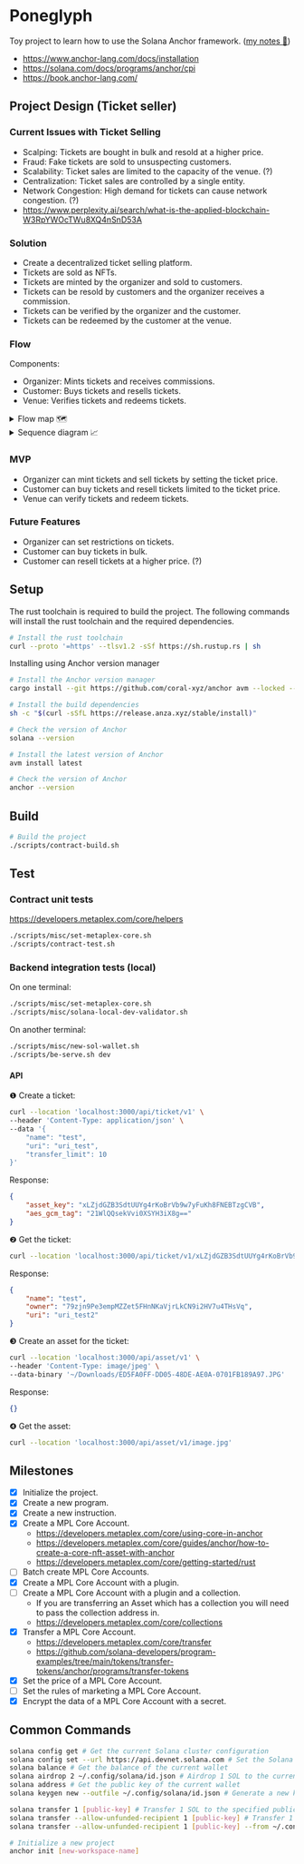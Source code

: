 # Poneglyph

Toy project to learn how to use the Solana Anchor framework. ([my notes 🐒](./docs/README.md))
- https://www.anchor-lang.com/docs/installation
- https://solana.com/docs/programs/anchor/cpi
- https://book.anchor-lang.com/

## Project Design (Ticket seller)

### Current Issues with Ticket Selling

- Scalping: Tickets are bought in bulk and resold at a higher price.
- Fraud: Fake tickets are sold to unsuspecting customers.
- Scalability: Ticket sales are limited to the capacity of the venue. (?)
- Centralization: Ticket sales are controlled by a single entity.
- Network Congestion: High demand for tickets can cause network congestion. (?)
- https://www.perplexity.ai/search/what-is-the-applied-blockchain-W3RpYWOcTWu8XQ4nSnD53A

### Solution

- Create a decentralized ticket selling platform.
- Tickets are sold as NFTs.
- Tickets are minted by the organizer and sold to customers.
- Tickets can be resold by customers and the organizer receives a commission.
- Tickets can be verified by the organizer and the customer.
- Tickets can be redeemed by the customer at the venue.

### Flow

Components:
- Organizer: Mints tickets and receives commissions.
- Customer: Buys tickets and resells tickets.
- Venue: Verifies tickets and redeems tickets.

<details>
<summary>Flow map 🗺️</summary>

```mermaid
graph TD
    A[Organizer] -->|Mint| B((Ticket))
    B -->|Sell| C[Customer]
    C -->|Resell| D[Customer]
    D -->|Sell| E[Customer]
    E -->|Redeem| F[Venue]
```

</details>

<details>
<summary>Sequence diagram 📈</summary>

```mermaid
sequenceDiagram

actor Organizer
participant organizer-hardware
participant server-APIs
participant Solana-contract
participant Solana-network
participant client-app
actor Customer

Organizer ->> server-APIs: Mint tickets request <br>ticket info: {number, price, date, venue, restrictions}
server-APIs ->> Solana-contract: Mint ticket request
Solana-contract ->> Solana-contract: Mint ticket
Solana-contract ->> Solana-network: SolAccount creation
Solana-network ->> Solana-contract: SolAccount creation response
Solana-contract ->> server-APIs: Mint ticket response <br>server can now sell tickets
server-APIs ->> client-app: Ticket sale
Customer ->> client-app: Buy ticket
client-app ->> server-APIs: Ticket sale request
server-APIs ->> Solana-contract: Transfer ticket request
Solana-contract ->> Solana-contract: Transfer ticket
Solana-contract ->> Solana-network: SolAccount update
Solana-network ->> Solana-contract: SolAccount update response
Solana-contract ->> server-APIs: Transfer ticket response
server-APIs ->> client-app: Ticket sale response
client-app ->> client-app: Ticket secured by client-app dynamically <br>(maybe using a 3-rd party service like Apple verify)
Customer ->> client-app: Resell ticket
client-app ->> server-APIs: Ticket resell request
server-APIs ->> Solana-contract: Transfer ticket request
Solana-contract ->> Solana-contract: Transfer ticket
Solana-contract ->> Solana-network: SolAccount update
Solana-network ->> Solana-contract: SolAccount update response
Solana-contract ->> server-APIs: Transfer ticket response
server-APIs ->> client-app: Ticket resell response
client-app ->> client-app: Ticket secured by client-app dynamically <br>(maybe using a 3-rd party service like Apple verify)
Customer ->> client-app: Use ticket
client-app ->> server-APIs: Ticket use request
server-APIs ->> Solana-contract: Redeem ticket request
Solana-contract ->> Solana-contract: Redeem ticket
Solana-contract ->> Solana-network: SolAccount update
Solana-network ->> Solana-contract: SolAccount update response
Solana-contract ->> server-APIs: Redeem ticket response
server-APIs ->> client-app: Ticket use response
client-app ->> organizer-hardware: Ticket verification
organizer-hardware ->> server-APIs: Ticket verification request
server-APIs ->> Solana-contract: Verify ticket request
Solana-contract ->> Solana-contract: Verify ticket
Solana-contract ->> Solana-network: SolAccount update
Solana-network ->> Solana-contract: SolAccount update response
Solana-contract ->> server-APIs: Verify ticket response
server-APIs ->> organizer-hardware: Ticket verification response
```

</details>

### MVP

- Organizer can mint tickets and sell tickets by setting the ticket price.
- Customer can buy tickets and resell tickets limited to the ticket price.
- Venue can verify tickets and redeem tickets.

### Future Features

- Organizer can set restrictions on tickets.
- Customer can buy tickets in bulk.
- Customer can resell tickets at a higher price. (?)

## Setup

The rust toolchain is required to build the project. The following commands will install the rust toolchain and the required dependencies.

```bash
# Install the rust toolchain
curl --proto '=https' --tlsv1.2 -sSf https://sh.rustup.rs | sh
```

Installing using Anchor version manager
```bash
# Install the Anchor version manager
cargo install --git https://github.com/coral-xyz/anchor avm --locked --force

# Install the build dependencies
sh -c "$(curl -sSfL https://release.anza.xyz/stable/install)"

# Check the version of Anchor
solana --version

# Install the latest version of Anchor
avm install latest

# Check the version of Anchor
anchor --version
```

## Build

```bash
# Build the project
./scripts/contract-build.sh
```

## Test

### Contract unit tests

https://developers.metaplex.com/core/helpers

```bash
./scripts/misc/set-metaplex-core.sh
./scripts/contract-test.sh
```

### Backend integration tests (local)

On one terminal:
```bash
./scripts/misc/set-metaplex-core.sh
./scripts/misc/solana-local-dev-validator.sh
```

On another terminal:
```bash
./scripts/misc/new-sol-wallet.sh
./scripts/be-serve.sh dev
```

#### API

❶ Create a ticket:
```bash
curl --location 'localhost:3000/api/ticket/v1' \
--header 'Content-Type: application/json' \
--data '{
    "name": "test",
    "uri": "uri_test",
    "transfer_limit": 10
}'
```

Response:
```json
{
    "asset_key": "xLZjdGZB3SdtUUYg4rKoBrVb9w7yFuKh8FNEBTzgCVB",
    "aes_gcm_tag": "21WlQQsekVvi0XSYH3iX8g=="
}
```

❷ Get the ticket:
```bash
curl --location 'localhost:3000/api/ticket/v1/xLZjdGZB3SdtUUYg4rKoBrVb9w7yFuKh8FNEBTzgCVB?aes_gcm_tag=21WlQQsekVvi0XSYH3iX8g%3D%3D'
```

Response:
```json
{
    "name": "test",
    "owner": "79zjn9Pe3empMZZet5FHnNKaVjrLkCN9i2HV7u4THsVq",
    "uri": "uri_test2"
}
```

❸ Create an asset for the ticket:
```bash
curl --location 'localhost:3000/api/asset/v1' \
--header 'Content-Type: image/jpeg' \
--data-binary '~/Downloads/ED5FA0FF-DD05-48DE-AE0A-0701FB189A97.JPG'
```

Response:
```json
{}
```

❹ Get the asset:
```bash
curl --location 'localhost:3000/api/asset/v1/image.jpg'
```

## Milestones

- [x] Initialize the project.
- [x] Create a new program.
- [x] Create a new instruction.
- [x] Create a MPL Core Account.
    - https://developers.metaplex.com/core/using-core-in-anchor
    - https://developers.metaplex.com/core/guides/anchor/how-to-create-a-core-nft-asset-with-anchor
    - https://developers.metaplex.com/core/getting-started/rust
- [ ] Batch create MPL Core Accounts.
- [x] Create a MPL Core Account with a plugin.
- [ ] Create a MPL Core Account with a plugin and a collection.
    - If you are transferring an Asset which has a collection you will need to pass the collection address in.
    - https://developers.metaplex.com/core/collections
- [x] Transfer a MPL Core Account.
    - https://developers.metaplex.com/core/transfer
    - https://github.com/solana-developers/program-examples/tree/main/tokens/transfer-tokens/anchor/programs/transfer-tokens
- [x] Set the price of a MPL Core Account.
- [ ] Set the rules of marketing a MPL Core Account.
- [x] Encrypt the data of a MPL Core Account with a secret.

## Common Commands

```bash
solana config get # Get the current Solana cluster configuration
solana config set --url https://api.devnet.solana.com # Set the Solana cluster configuration
solana balance # Get the balance of the current wallet
solana airdrop 2 ~/.config/solana/id.json # Airdrop 1 SOL to the current wallet
solana address # Get the public key of the current wallet
solana keygen new --outfile ~/.config/solana/id.json # Generate a new keypair

solana transfer 1 [public-key] # Transfer 1 SOL to the specified public key
solana transfer --allow-unfunded-recipient 1 [public-key] # Transfer 1 SOL to the specified public key even if it's unfunded
solana transfer --allow-unfunded-recipient 1 [public-key] --from ~/.config/solana/id.json # Transfer 1 SOL from the current wallet to the specified public key even if it's unfunded

# Initialize a new project
anchor init [new-workspace-name]
```
